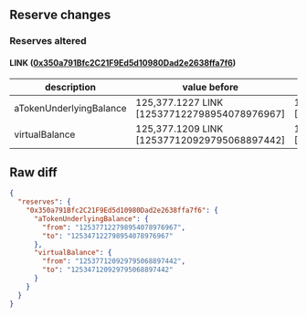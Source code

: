 ## Reserve changes

### Reserves altered

#### LINK ([0x350a791Bfc2C21F9Ed5d10980Dad2e2638ffa7f6](https://optimistic.etherscan.io/address/0x350a791Bfc2C21F9Ed5d10980Dad2e2638ffa7f6))

| description | value before | value after |
| --- | --- | --- |
| aTokenUnderlyingBalance | 125,377.1227 LINK [125377122798954078976967] | 125,347.1227 LINK [125347122798954078976967] |
| virtualBalance | 125,377.1209 LINK [125377120929795068897442] | 125,347.1209 LINK [125347120929795068897442] |


## Raw diff

```json
{
  "reserves": {
    "0x350a791Bfc2C21F9Ed5d10980Dad2e2638ffa7f6": {
      "aTokenUnderlyingBalance": {
        "from": "125377122798954078976967",
        "to": "125347122798954078976967"
      },
      "virtualBalance": {
        "from": "125377120929795068897442",
        "to": "125347120929795068897442"
      }
    }
  }
}
```